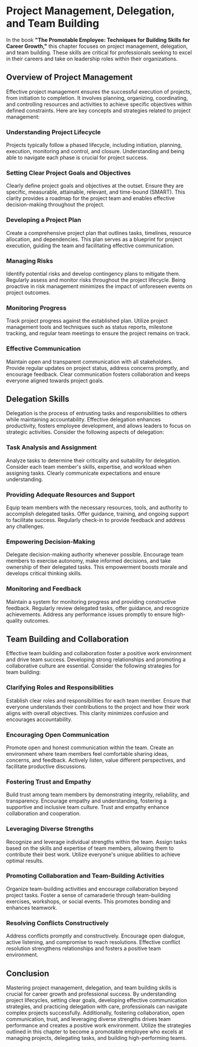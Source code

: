 Project Management, Delegation, and Team Building
==========================================================

In the book **"The Promotable Employee: Techniques for Building Skills for Career Growth,"** this chapter focuses on project management, delegation, and team building. These skills are critical for professionals seeking to excel in their careers and take on leadership roles within their organizations.

Overview of Project Management
------------------------------

Effective project management ensures the successful execution of projects, from initiation to completion. It involves planning, organizing, coordinating, and controlling resources and activities to achieve specific objectives within defined constraints. Here are key concepts and strategies related to project management:

### Understanding Project Lifecycle

Projects typically follow a phased lifecycle, including initiation, planning, execution, monitoring and control, and closure. Understanding and being able to navigate each phase is crucial for project success.

### Setting Clear Project Goals and Objectives

Clearly define project goals and objectives at the outset. Ensure they are specific, measurable, attainable, relevant, and time-bound (SMART). This clarity provides a roadmap for the project team and enables effective decision-making throughout the project.

### Developing a Project Plan

Create a comprehensive project plan that outlines tasks, timelines, resource allocation, and dependencies. This plan serves as a blueprint for project execution, guiding the team and facilitating effective communication.

### Managing Risks

Identify potential risks and develop contingency plans to mitigate them. Regularly assess and monitor risks throughout the project lifecycle. Being proactive in risk management minimizes the impact of unforeseen events on project outcomes.

### Monitoring Progress

Track project progress against the established plan. Utilize project management tools and techniques such as status reports, milestone tracking, and regular team meetings to ensure the project remains on track.

### Effective Communication

Maintain open and transparent communication with all stakeholders. Provide regular updates on project status, address concerns promptly, and encourage feedback. Clear communication fosters collaboration and keeps everyone aligned towards project goals.

Delegation Skills
-----------------

Delegation is the process of entrusting tasks and responsibilities to others while maintaining accountability. Effective delegation enhances productivity, fosters employee development, and allows leaders to focus on strategic activities. Consider the following aspects of delegation:

### Task Analysis and Assignment

Analyze tasks to determine their criticality and suitability for delegation. Consider each team member's skills, expertise, and workload when assigning tasks. Clearly communicate expectations and ensure understanding.

### Providing Adequate Resources and Support

Equip team members with the necessary resources, tools, and authority to accomplish delegated tasks. Offer guidance, training, and ongoing support to facilitate success. Regularly check-in to provide feedback and address any challenges.

### Empowering Decision-Making

Delegate decision-making authority whenever possible. Encourage team members to exercise autonomy, make informed decisions, and take ownership of their delegated tasks. This empowerment boosts morale and develops critical thinking skills.

### Monitoring and Feedback

Maintain a system for monitoring progress and providing constructive feedback. Regularly review delegated tasks, offer guidance, and recognize achievements. Address any performance issues promptly to ensure high-quality outcomes.

Team Building and Collaboration
-------------------------------

Effective team building and collaboration foster a positive work environment and drive team success. Developing strong relationships and promoting a collaborative culture are essential. Consider the following strategies for team building:

### Clarifying Roles and Responsibilities

Establish clear roles and responsibilities for each team member. Ensure that everyone understands their contributions to the project and how their work aligns with overall objectives. This clarity minimizes confusion and encourages accountability.

### Encouraging Open Communication

Promote open and honest communication within the team. Create an environment where team members feel comfortable sharing ideas, concerns, and feedback. Actively listen, value different perspectives, and facilitate productive discussions.

### Fostering Trust and Empathy

Build trust among team members by demonstrating integrity, reliability, and transparency. Encourage empathy and understanding, fostering a supportive and inclusive team culture. Trust and empathy enhance collaboration and cooperation.

### Leveraging Diverse Strengths

Recognize and leverage individual strengths within the team. Assign tasks based on the skills and expertise of team members, allowing them to contribute their best work. Utilize everyone's unique abilities to achieve optimal results.

### Promoting Collaboration and Team-Building Activities

Organize team-building activities and encourage collaboration beyond project tasks. Foster a sense of camaraderie through team-building exercises, workshops, or social events. This promotes bonding and enhances teamwork.

### Resolving Conflicts Constructively

Address conflicts promptly and constructively. Encourage open dialogue, active listening, and compromise to reach resolutions. Effective conflict resolution strengthens relationships and fosters a positive team environment.

Conclusion
----------

Mastering project management, delegation, and team building skills is crucial for career growth and professional success. By understanding project lifecycles, setting clear goals, developing effective communication strategies, and practicing delegation with care, professionals can navigate complex projects successfully. Additionally, fostering collaboration, open communication, trust, and leveraging diverse strengths drives team performance and creates a positive work environment. Utilize the strategies outlined in this chapter to become a promotable employee who excels at managing projects, delegating tasks, and building high-performing teams.
